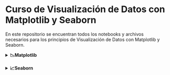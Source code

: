 # Curso de Visualización de Datos con Matplotlib y Seaborn

En este repositorio se encuentran todos los notebooks y archivos necesarios para los principios de Visualización de Datos con Matplotlib y Seaborn.
<details>
  <summary><strong>📉Matplotlib</strong></summary>
  <a href="https://matplotlib.org/stable/plot_types/basic/plot.html#sphx-glr-plot-types-basic-plot-py">Documentación de Matplotlib</a>
  <details>
    <summary>🟢Pyplot básico</summary>
    Pyplot es una herramienta que tiene Matplotlib para ejecutar gráficas de manera sencilla. <a href="">Véamos cómo puedes lograrlo</a>.
  </details>
</details>

<br>
<details>
  <summary><strong>📈Seaborn</strong></summary>
  <a href="/"> Documentación de Seaborn</a>
</details>
